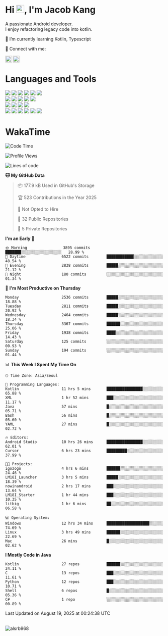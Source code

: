 # Hi <img src="https://media.giphy.com/media/hvRJCLFzcasrR4ia7z/giphy.gif" width="25px">, I'm Jacob Kang
A passionate Android developer.
</br>
I enjoy refactoring legacy code into kotlin.

🌱 I’m currently learning Kotlin, Typescript

🤝 Connect with me:

<a href="https://www.linkedin.com/in/minkyu-kang-b7477b1b2/"><img align="left" src="https://raw.githubusercontent.com/yushi1007/yushi1007/main/images/linkedin.svg" alt="Minkyu Kang | LinkedIn" width="21px"/></a>
<a href="https://www.instagram.com/_jacob_kang/"><img align="left" src="https://raw.githubusercontent.com/yushi1007/yushi1007/main/images/instagram.svg" alt="Jacob Kang | Instagram" width="21px"/></a>

</br>

# Languages and Tools

<div align="left">
<img src="https://img.shields.io/badge/java-007396?logo=java&logoColor=white"/>
<img src="https://img.shields.io/badge/kotlin-7F52FF?logo=kotlin&logoColor=white"/>
<img src="https://img.shields.io/badge/python-3776AB?logo=python&logoColor=white"/>
<img src="https://img.shields.io/badge/bash shell-4EAA25?logo=gnubash&logoColor=white"/>
<img src="https://img.shields.io/badge/c-A8B9CC?logo=c&logoColor=white"/>
<img src="https://img.shields.io/badge/c++-00599C?logo=c%2b%2b&logoColor=white"/>
</div>
<div align="left">
<img src="https://img.shields.io/badge/git-F05032?logo=git&logoColor=white"/>
<img src="https://img.shields.io/badge/github-181717?logo=github&logoColor=white"/>
<img src="https://img.shields.io/badge/mysql-4479A1?logo=mysql&logoColor=white"/>
<img src="https://img.shields.io/badge/sqlite-003B57?logo=sqlite&logoColor=white"/>
<img src="https://img.shields.io/badge/amazon AWS-232F3E?logo=amazonaws&logoColor=white"/>
</div>
<div align="left">
<img src="https://img.shields.io/badge/android-3DDC84?logo=android&logoColor=white"/>
<img src="https://img.shields.io/badge/linux-FCC624?logo=linux&logoColor=white"/>
<img src="https://img.shields.io/badge/flask-000000?logo=flask&logoColor=white"/>
<img src="https://img.shields.io/badge/arduino-00979D?logo=arduino&logoColor=white"/>
</div>
<div align="left">
<img src="https://img.shields.io/badge/slack-4A154B?logo=slack&logoColor=white"/>
<img src="https://img.shields.io/badge/notion-000000?logo=notion&logoColor=white"/>
<img src="https://img.shields.io/badge/jira-0052CC?logo=jira&logoColor=white"/>
<img src="https://img.shields.io/badge/postman-FF6C37?logo=postman&logoColor=white"/>
<img src="https://img.shields.io/badge/intellij-000000?logo=intellijidea&logoColor=white"/>
<img src="https://img.shields.io/badge/pycharm-000000?logo=pycharm&logoColor=white"/>
</div>

# WakaTime

<!--START_SECTION:waka-->
![Code Time](http://img.shields.io/badge/Code%20Time-5%2C198%20hrs%2011%20mins-blue)

![Profile Views](http://img.shields.io/badge/Profile%20Views-3-blue)

![Lines of code](https://img.shields.io/badge/From%20Hello%20World%20I%27ve%20Written-5.7%20million%20lines%20of%20code-blue)

**🐱 My GitHub Data** 

> 📦 177.9 kB Used in GitHub's Storage 
 > 
> 🏆 523 Contributions in the Year 2025
 > 
> 🚫 Not Opted to Hire
 > 
> 📜 32 Public Repositories 
 > 
> 🔑 5 Private Repositories 
 > 
**I'm an Early 🐤** 

```text
🌞 Morning                3895 commits        ███████░░░░░░░░░░░░░░░░░░   28.99 % 
🌆 Daytime                6522 commits        ████████████░░░░░░░░░░░░░   48.54 % 
🌃 Evening                2838 commits        █████░░░░░░░░░░░░░░░░░░░░   21.12 % 
🌙 Night                  180 commits         ░░░░░░░░░░░░░░░░░░░░░░░░░   01.34 % 
```
📅 **I'm Most Productive on Thursday** 

```text
Monday                   2536 commits        █████░░░░░░░░░░░░░░░░░░░░   18.88 % 
Tuesday                  2811 commits        █████░░░░░░░░░░░░░░░░░░░░   20.92 % 
Wednesday                2464 commits        █████░░░░░░░░░░░░░░░░░░░░   18.34 % 
Thursday                 3367 commits        ██████░░░░░░░░░░░░░░░░░░░   25.06 % 
Friday                   1938 commits        ████░░░░░░░░░░░░░░░░░░░░░   14.43 % 
Saturday                 125 commits         ░░░░░░░░░░░░░░░░░░░░░░░░░   00.93 % 
Sunday                   194 commits         ░░░░░░░░░░░░░░░░░░░░░░░░░   01.44 % 
```


📊 **This Week I Spent My Time On** 

```text
🕑︎ Time Zone: Asia/Seoul

💬 Programming Languages: 
Kotlin                   11 hrs 5 mins       ████████████████░░░░░░░░░   65.88 % 
XML                      1 hr 52 mins        ███░░░░░░░░░░░░░░░░░░░░░░   11.17 % 
Java                     57 mins             █░░░░░░░░░░░░░░░░░░░░░░░░   05.71 % 
Bash                     56 mins             █░░░░░░░░░░░░░░░░░░░░░░░░   05.60 % 
YAML                     27 mins             █░░░░░░░░░░░░░░░░░░░░░░░░   02.72 % 

🔥 Editors: 
Android Studio           10 hrs 26 mins      ████████████████░░░░░░░░░   62.01 % 
Cursor                   6 hrs 23 mins       █████████░░░░░░░░░░░░░░░░   37.99 % 

🐱‍💻 Projects: 
igozogo                  4 hrs 6 mins        ██████░░░░░░░░░░░░░░░░░░░   24.46 % 
LM18I_Launcher           3 hrs 5 mins        █████░░░░░░░░░░░░░░░░░░░░   18.39 % 
nowinandroid             2 hrs 17 mins       ███░░░░░░░░░░░░░░░░░░░░░░   13.64 % 
LM18I_Starter            1 hr 44 mins        ███░░░░░░░░░░░░░░░░░░░░░░   10.35 % 
litbig                   1 hr 6 mins         ██░░░░░░░░░░░░░░░░░░░░░░░   06.58 % 

💻 Operating System: 
Windows                  12 hrs 34 mins      ███████████████████░░░░░░   74.69 % 
Linux                    3 hrs 49 mins       ██████░░░░░░░░░░░░░░░░░░░   22.69 % 
Mac                      26 mins             █░░░░░░░░░░░░░░░░░░░░░░░░   02.62 % 
```

**I Mostly Code in Java** 

```text
Kotlin                   27 repos            ██████░░░░░░░░░░░░░░░░░░░   24.11 % 
C                        13 repos            ███░░░░░░░░░░░░░░░░░░░░░░   11.61 % 
Python                   12 repos            ███░░░░░░░░░░░░░░░░░░░░░░   10.71 % 
Shell                    6 repos             █░░░░░░░░░░░░░░░░░░░░░░░░   05.36 % 
C#                       1 repo              ░░░░░░░░░░░░░░░░░░░░░░░░░   00.89 % 
```




 Last Updated on August 19, 2025 at 00:24:38 UTC
<!--END_SECTION:waka-->

</br>

<div align="left">
<img align="left" src="https://github-readme-stats.vercel.app/api/top-langs?username=alsrb968&show_icons=true&locale=en&layout=compact&theme=dark" alt="alsrb968" />
</div>
